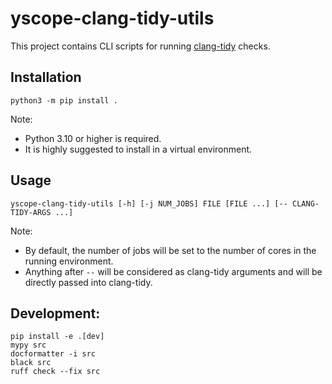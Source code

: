 # yscope-clang-tidy-utils

This project contains CLI scripts for running [clang-tidy][clang-tidy-home] checks.

## Installation
```shell
python3 -m pip install .
```
Note:
- Python 3.10 or higher is required.
- It is highly suggested to install in a virtual environment.

## Usage
```shell
yscope-clang-tidy-utils [-h] [-j NUM_JOBS] FILE [FILE ...] [-- CLANG-TIDY-ARGS ...]
```
Note:
- By default, the number of jobs will be set to the number of cores in the running environment.
- Anything after `--` will be considered as clang-tidy arguments and will be directly passed into
  clang-tidy.

## Development:
```shell
pip install -e .[dev]
mypy src
docformatter -i src
black src
ruff check --fix src
```

[clang-tidy-home]: https://clang.llvm.org/extra/clang-tidy/